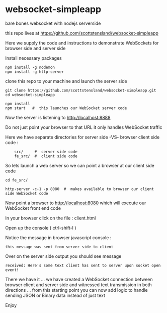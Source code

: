 # websocket-simpleapp
bare bones websocket with nodejs serverside 

this repo lives at https://github.com/scottstensland/websocket-simpleapp

Here we supply the code and instructions to demonstrate WebSockets for browser side and server side


Install necessary packages

```
npm install -g nodemon
npm install -g http-server
```


clone this repo to your machine and launch the server side 

```
git clone https://github.com/scottstensland/websocket-simpleapp.git
cd websocket-simpleapp

npm install
npm start   #  this launches our WebSocket server code

```

Now the server is listening to [http://localhost:8888](http://localhost:8888)

Do not just point your browser to that URL it only handles WebSocket traffic 

Here we have separate directories for server side -VS- browser client side code :

```
    src/     #  server side code
    fe_src/  #  client side code
```

So lets launch a web server so we can point a browser at our client side code

```
cd fe_src/

http-server -c-1 -p 8080  #  makes available to browser our client side WebSocket code
```


Now point a browser to [http://localhost:8080](http://localhost:8080) which will execute our WebSocket front end code

In your browser click on the file :   client.html

Open up the console ( ctrl-shift-I )


Notice the message in browser javascript console :  

```
this message was sent from server side to client
```


Over on the server side output you should see message 

```
received: Here's some text client has sent to server upon socket open event!

```

There we have it ... we have created a WebSocket connection between browser client and server side and witnessed text transmission in both directions ... from this starting point you can now add logic to handle sending JSON or Binary data instead of just text

Enjoy


